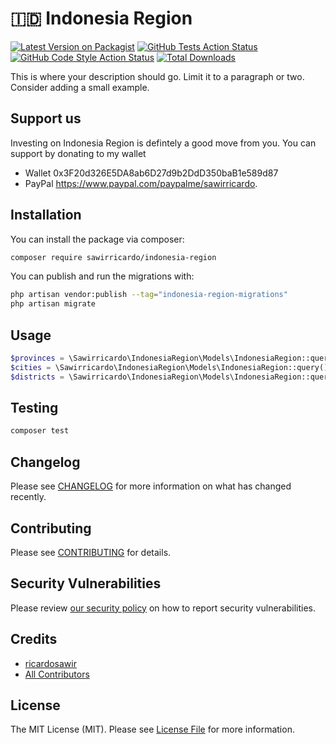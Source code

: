 # 🇮🇩 Indonesia Region

[![Latest Version on Packagist](https://img.shields.io/packagist/v/sawirricardo/indonesia-region.svg?style=flat-square)](https://packagist.org/packages/sawirricardo/indonesia-region)
[![GitHub Tests Action Status](https://img.shields.io/github/workflow/status/sawirricardo/indonesia-region/run-tests?label=tests)](https://github.com/sawirricardo/indonesia-region/actions?query=workflow%3Arun-tests+branch%3Amain)
[![GitHub Code Style Action Status](https://img.shields.io/github/workflow/status/sawirricardo/indonesia-region/Check%20&%20fix%20styling?label=code%20style)](https://github.com/sawirricardo/indonesia-region/actions?query=workflow%3A"Check+%26+fix+styling"+branch%3Amain)
[![Total Downloads](https://img.shields.io/packagist/dt/sawirricardo/indonesia-region.svg?style=flat-square)](https://packagist.org/packages/sawirricardo/indonesia-region)

This is where your description should go. Limit it to a paragraph or two. Consider adding a small example.

## Support us

Investing on Indonesia Region is defintely a good move from you. You can support by donating to my wallet

-   Wallet 0x3F20d326E5DA8ab6D27d9b2DdD350baB1e589d87
-   PayPal https://www.paypal.com/paypalme/sawirricardo.

## Installation

You can install the package via composer:

```bash
composer require sawirricardo/indonesia-region
```

You can publish and run the migrations with:

```bash
php artisan vendor:publish --tag="indonesia-region-migrations"
php artisan migrate
```

<!-- You can publish the config file with:
```bash
php artisan vendor:publish --tag="indonesia-region_without_prefix-config"
``` -->

<!-- Optionally, you can publish the views using

```bash
php artisan vendor:publish --tag="example-views"
``` -->

<!-- This is the contents of the published config file:

```php
return [
];
``` -->

## Usage

```php
$provinces = \Sawirricardo\IndonesiaRegion\Models\IndonesiaRegion::query()->provinces()->get();
$cities = \Sawirricardo\IndonesiaRegion\Models\IndonesiaRegion::query()->cities()->where('parent_id',1)->get();
$districts = \Sawirricardo\IndonesiaRegion\Models\IndonesiaRegion::query()->districts()->where('parent_id',1)->get();
```

## Testing

```bash
composer test
```

## Changelog

Please see [CHANGELOG](CHANGELOG.md) for more information on what has changed recently.

## Contributing

Please see [CONTRIBUTING](.github/CONTRIBUTING.md) for details.

## Security Vulnerabilities

Please review [our security policy](../../security/policy) on how to report security vulnerabilities.

## Credits

-   [ricardosawir](https://github.com/sawirricardo)
-   [All Contributors](../../contributors)

## License

The MIT License (MIT). Please see [License File](LICENSE.md) for more information.
